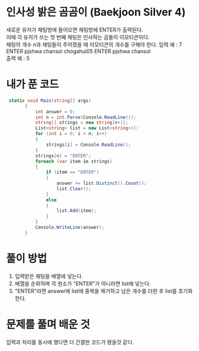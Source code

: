 # 인사성 밝은 곰곰이 (Baekjoon Silver 4)
 새로운 유저가 채팅방에 들어오면 채팅방에 ENTER가 출력된다.  
 이때 각 유저가 쓰는 첫 번째 채팅은 인사하는 곰돌이 이모티콘이다.  
 채팅의 개수 n과 채팅들이 주어졌을 때 이모티콘의 개수를 구해야 한다.
 입력 예 : 7 ENTER pjshwa chansol chogahui05 ENTER pjshwa chansol  
 출력 예 : 5
# 내가 푼 코드
 ```cs
  static void Main(string[] args)
        {
            int answer = 0;
            int n = int.Parse(Console.ReadLine());
            string[] strings = new string[n+1];
            List<string> list = new List<string>();
            for (int i = 0; i < n; i++)
            {
                strings[i] = Console.ReadLine();
            }
            strings[n] = "ENTER";
            foreach (var item in strings)
            {
                if (item == "ENTER")
                {
                    answer += list.Distinct().Count();
                    list.Clear();
                }
                else
                {
                    list.Add(item);
                }
            }
            Console.WriteLine(answer);
        }
 ```
# 풀이 방법
 1. 입력받은 채팅을 배열에 넣는다.
 1. 배열을 순회하며 각 원소가 "ENTER"가 아니라면 list에 넣는다.
 1. "ENTER"라면 answer에 list에 중복을 제거하고 남은 개수를 더한 후 list를 초기화한다.
# 문제를 풀며 배운 것
 입력과 처리를 동시에 했다면 더 간결한 코드가 됐을것 같다.